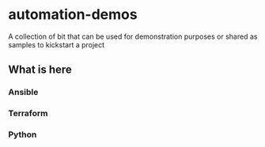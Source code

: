 # automation-demos

A collection of bit that can be used for demonstration purposes or shared as samples to kickstart a project

## What is here

### Ansible

### Terraform

### Python